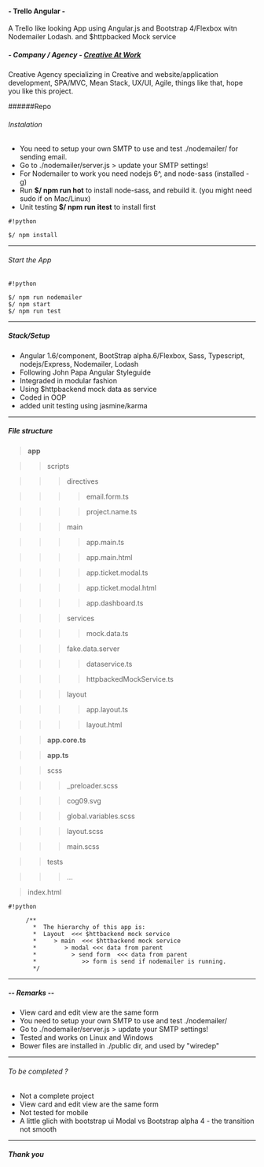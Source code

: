 #### - Trello Angular -
A Trello like looking App using Angular.js and Bootstrap 4/Flexbox witn Nodemailer Lodash. and $httpbacked Mock service

##### - Company / Agency -  [Creative At Work](http://creativeatwork.net)
Creative Agency specializing in Creative and website/application development, SPA/MVC, Mean Stack, UX/UI, Agile, things like that, hope you like this project.

######Repo


###### Instalation
* You need to setup your own SMTP to use and test ./nodemailer/ for sending email.
* Go to ./nodemailer/server.js > update your SMTP settings!  
* For Nodemailer to work you need nodejs 6^, and node-sass (installed -g)
* Run **$/ npm run hot** to install node-sass, and rebuild it. (you might need sudo if on Mac/Linux)
* Unit testing **$/ npm run itest** to install first

```
#!python

$/ npm install
```

***
###### Start the App

```
#!python

$/ npm run nodemailer   
$/ npm start
$/ npm run test
```

***
##### Stack/Setup
* Angular 1.6/component, BootStrap alpha.6/Flexbox, Sass, Typescript, nodejs/Express, Nodemailer, Lodash
* Following John Papa Angular Styleguide
* Integraded in modular fashion
* Using $httpbackend mock data as service
* Coded in OOP
* added unit testing using jasmine/karma
***


##### File structure

> **app**

>> scripts

>>> directives

>>>> email.form.ts

>>>> project.name.ts

>>> main

>>>> app.main.ts

>>>> app.main.html

>>>> app.ticket.modal.ts

>>>> app.ticket.modal.html

>>>> app.dashboard.ts

>>> services

>>>> mock.data.ts

>>> fake.data.server

>>>> dataservice.ts

>>>> httpbackedMockService.ts

>>> layout

>>>> app.layout.ts

>>>> layout.html

>> **app.core.ts**

>> **app.ts**

>> scss

>>> _preloader.scss

>>> cog09.svg

>>> global.variables.scss

>>> layout.scss

>>> main.scss

>> tests

>>> ...

> index.html

```
#!python

     /**
       *  The hierarchy of this app is:
       *  Layout  <<< $httbackend mock service
       *     > main  <<< $httbackend mock service
       *        > modal <<< data from parent
       *          > send form  <<< data from parent
       *             >> form is send if nodemailer is running.
       */
```

***

##### -- Remarks --
* View card and edit view are the same form
* You need to setup your own SMTP to use and test ./nodemailer/
* Go to ./nodemailer/server.js > update your SMTP settings!
* Tested and works on Linux and Windows
* Bower files are installed in ./public dir, and used by "wiredep"
***

###### To be completed ?
* Not a complete project
* View card and edit view are the same form
* Not tested for mobile
* A little glich with bootstrap ui Modal vs Bootstrap alpha 4 - the transition not smooth 

***

##### Thank you